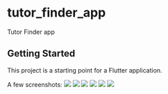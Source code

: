# tutor_finder_app

Tutor Finder app

## Getting Started

This project is a starting point for a Flutter application.

A few screenshots:
![](screenshots/Screenshot_1628175247.png)
![](screenshots/Screenshot_1628176437.png)
![](screenshots/Screenshot_1628176444.png)
![](screenshots/Screenshot_1628176450.png)
![](screenshots/Screenshot_1628176456.png)
![](screenshots/Screenshot_1628176472.png)
